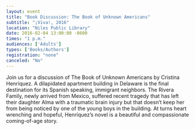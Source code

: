 ```yaml
---
layout: event
title: "Book Discussion: The Book of Unknown Americans"
subtitle: "¡Viva!, 2016"
location: "Niles Public Library"
date: 2016-02-04 13:00:00 -0600
times: "1 p.m."
audiences: ['Adults']
types: ['Books/Authors']
registration: "none"
canceled: "No"
---
```

Join us for a discussion of The Book of Unknown Americans by Cristina Henríquez. A dilapidated apartment building in Delaware is the final destination for its Spanish speaking, immigrant neighbors. The Rivera Family, newly arrived from Mexico, suffered recent tragedy that has left their daughter Alma with a traumatic brain injury but that doesn’t keep her from being noticed by one of the young boys in the building. At turns heart wrenching and hopeful, Henríquez’s novel is a beautiful and compassionate coming-of-age story. 
